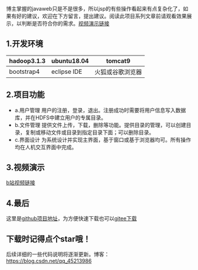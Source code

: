 博主掌握的javaweb只是不是很多，所以jsp的有些操作看起来有点复杂化了，如果有好的建议，欢迎在下方留言，提出建议。阅读此项目系列文章前请观看效果展示，以判断是否符合你的需求。[视频演示链接](https://www.bilibili.com/video/BV1Ri4y1s7Xz)

## 1.开发环境
|hadoop3.1.3|ubuntu18.04  | tomcat9 |
|--|--|--|
|bootstrap4  | eclipse IDE | 火狐或谷歌浏览器 |
## 2.项目功能

 - a.用户管理
用户的注册，登录，退出。注册成功时需要将用户信息写入数据库，并在HDFS中建立用户的专属目录。
 - b.文件管理
提供文件上传，下载，删除等功能。提供目录的管理，可以创建目录，复制或移动文件或目录到指定目录下面；可以删除目录。
 - c.界面设计
为系统设计并实现主界面，基于窗口或基于浏览器均可。所有操作均在人机交互界面中完成。
## 3.视频演示
[b站视频链接](https://www.bilibili.com/video/BV1Ri4y1s7Xz/)


## 4.最后
这里是[github项目地址](https://github.com/wangyang-o/PanCloud)，为方便快速下载也可以[gitee下载](https://gitee.com/ojbk66/PanCloud)

## 下载时记得点个star哦！

后续详细的一些代码说明将逐渐更新。博客：https://blog.csdn.net/qq_45213986
